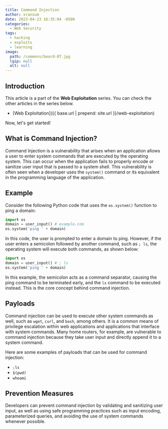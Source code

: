 ```yaml
---
title: Command Injection
author: xransum
date: 2023-04-23 16:35:04 -0500
categories:
  - Web Security
tags:
  - hacking
  - exploits
  - learning
image:
  path: /commons/beard-07.jpg
  lqip: null
  alt: null
---
```


## Introduction

This article is a part of the **Web Exploitation** series. You can check the other
articles in the series below.

- [Web Exploitation]({{ base.url | prepend: site.url }}/web-exploitation)

Now, let's get started!

## What is Command Injection?

Command Injection is a vulnerability that arises when an application allows a user to enter system commands that are executed by the operating system. This can occur when the application fails to properly encode or sanitize user input that is passed to a system shell. This vulnerability is often seen when a developer uses the `system()` command or its equivalent in the programming language of the application.

## Example

Consider the following Python code that uses the `os.system()` function to ping a domain:

```python
import os
domain = user_input() # example.com
os.system('ping ' + domain)
```

In this code, the user is prompted to enter a domain to ping. However, if the user enters a semicolon followed by another command, such as `; ls`, the operating system will execute both commands, as shown below:

```python
import os
domain = user_input() # ; ls
os.system('ping ' + domain)
```

In this example, the semicolon acts as a command separator, causing the ping command to be terminated early, and the `ls` command to be executed instead. This is the core concept behind command injection.

## Payloads

Command injection can be used to execute other system commands as well, such as `wget`, `curl`, and `bash`, among others. It is a common means of privilege escalation within web applications and applications that interface with system commands. Many home routers, for example, are vulnerable to command injection because they take user input and directly append it to a system command.

Here are some examples of payloads that can be used for command injection:

- `;ls`
- `$(pwd)`
- `whoami`

## Prevention Measures

Developers can prevent command injection by validating and sanitizing user input, as well as using safe programming practices such as input encoding, parameterized queries, and avoiding the use of system commands whenever possible.